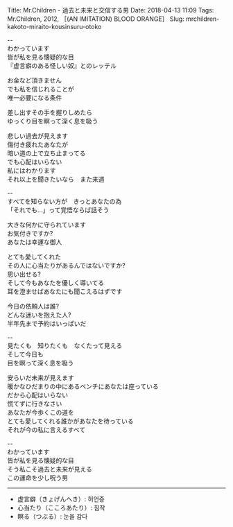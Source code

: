 Title: Mr.Children - 過去と未来と交信する男
Date: 2018-04-13 11:09
Tags: Mr.Children, 2012, ［(AN IMITATION) BLOOD ORANGE］
Slug: mrchildren-kakoto-miraito-kousinsuru-otoko


--  
わかっています  
皆が私を見る懐疑的な目  
『虚言癖のある怪しい奴』とのレッテル  
  
お金など頂きません  
でも私を信じれることが  
唯一必要になる条件  
  
差し出すその手を握りしめたら  
ゆっくり目を瞑って深く息を吸う  
  
悲しい過去が見えます  
傷付き疲れたあなたが  
暗い道の上で立ち止まってる  
でも心配はいらない  
私にはわかります  
それ以上を聞きたいなら　また来週  
  
--  
すべてを知らない方が　きっとあなたの為  
「それでも...」って覚悟ならば話そう  
  
大きな何かに守られています  
お気付きですか?  
あなたは幸運な御人  
  
とても愛してくれた  
その人に心当たりがあるんではないですか?  
思い出せる?  
そして今もあなたを優しく導いてる  
耳を澄ませばあなたにも聞こえるはずです  
  
今日の依頼人は誰?  
どんな迷いを抱えた人?  
半年先まで予約はいっぱいだ  
  
--  
見たくも　知りたくも　なくたって見える  
そして今日も  
目を瞑って深く息を吸う  
  
安らいだ未来が見えます  
暖かなひだまりの中にあるベンチにあなたは座っている  
だから心配はいらない  
慌てずに行きなさい  
あなたが今歩くこの道を  
とても愛してくれる誰かがあなたを待っている  
それが今の私に言えるすべて  
  
--  
わかっています  
皆が私を見る懐疑的な目  
そう私こそ過去と未来が見える  
この運命を少し呪う男  

---

>
- 虚言癖（きょげんへき）: 허언증
- 心当たり（こころあたり）: 짐작
- 瞑る（つぶる）: 눈을 감다

